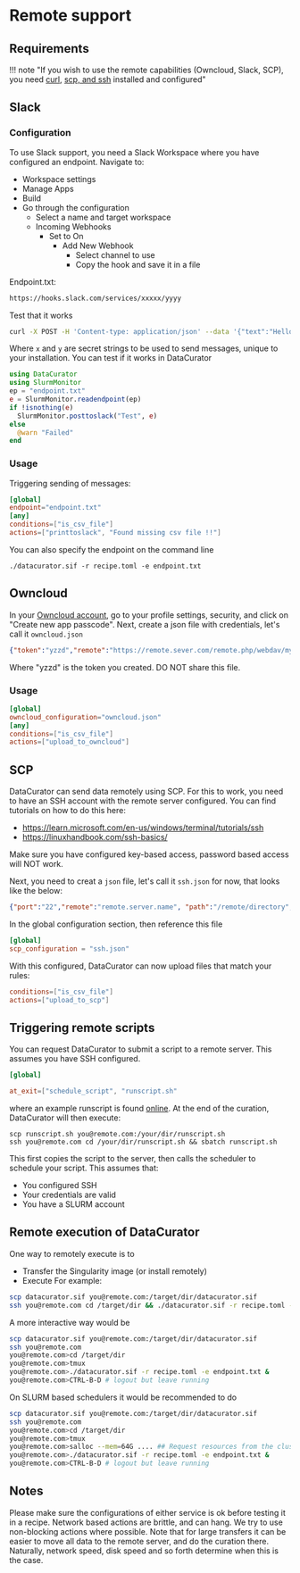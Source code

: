 # Remote support


## Requirements
!!! note "If you wish to use the remote capabilities (Owncloud, Slack, SCP), you need [curl](https://curl.se/download.html), [scp, and ssh](https://www.openssh.com/) installed and configured"

## Slack

### Configuration
To use Slack support, you need a Slack Workspace where you have configured an endpoint.
Navigate to:
- Workspace settings
- Manage Apps
- Build
- Go through the configuration
  - Select a name and target workspace
  - Incoming Webhooks
    - Set to On
      - Add New Webhook
        - Select channel to use
        - Copy the hook and save it in a file

Endpoint.txt:
```bash
https://hooks.slack.com/services/xxxxx/yyyy
```
Test that it works
```bash
curl -X POST -H 'Content-type: application/json' --data '{"text":"Hello, World!"}' https://hooks.slack.com/services/xxx/yyyyyy
```
Where `x` and `y` are secret strings to be used to send messages, unique to your installation.
You can test if it works in DataCurator
```julia
using DataCurator
using SlurmMonitor
ep = "endpoint.txt"
e = SlurmMonitor.readendpoint(ep)
if !isnothing(e)
  SlurmMonitor.posttoslack("Test", e)
else
  @warn "Failed"
end
```
### Usage
Triggering sending of messages:

```toml
[global]
endpoint="endpoint.txt"
[any]
conditions=["is_csv_file"]
actions=["printtoslack", "Found missing csv file !!"]
```
You can also specify the endpoint on the command line
```
./datacurator.sif -r recipe.toml -e endpoint.txt
```

## Owncloud
In your [Owncloud account](https://owncloud.com/), go to your profile settings, security, and click on "Create new app passcode".
Next, create a json file with credentials, let's call it `owncloud.json`
```json
{"token":"yzzd","remote":"https://remote.sever.com/remote.php/webdav/my/directory/","user":"you"}
```
Where "yzzd" is the token you created.
DO NOT share this file.

### Usage
```toml
[global]
owncloud_configuration="owncloud.json"
[any]
conditions=["is_csv_file"]
actions=["upload_to_owncloud"]
```

## SCP
DataCurator can send data remotely using SCP.
For this to work, you need to have an SSH account with the remote server configured.
You can find tutorials on how to do this here:
- https://learn.microsoft.com/en-us/windows/terminal/tutorials/ssh
- https://linuxhandbook.com/ssh-basics/

Make sure you have configured key-based access, password based access will NOT work.

Next, you need to creat a `json` file, let's call it `ssh.json` for now, that looks like the below:
```json
{"port":"22","remote":"remote.server.name", "path":"/remote/directory","user":"you"}
```
In the global configuration section, then reference this file
```toml
[global]
scp_configuration = "ssh.json"
```
With this configured, DataCurator can now upload files that match your rules:
```toml
conditions=["is_csv_file"]
actions=["upload_to_scp"]
```

## Triggering remote scripts
You can request DataCurator to submit a script to a remote server.
This assumes you have SSH configured.
```toml
[global]

at_exit=["schedule_script", "runscript.sh"
```
where an example runscript is found [online](https://github.com/bencardoen/DataCurator.jl/blob/main/scripts/example_slurm.sh).
At the end of the curation, DataCurator will then execute:
```
scp runscript.sh you@remote.com:/your/dir/runscript.sh
ssh you@remote.com cd /your/dir/runscript.sh && sbatch runscript.sh
```
This first copies the script to the server, then calls the scheduler to schedule your script.
This assumes that:
- You configured SSH
- Your credentials are valid
- You have a SLURM account


## Remote execution of DataCurator
One way to remotely execute is to
- Transfer the Singularity image (or install remotely)
- Execute
For example:
```bash
scp datacurator.sif you@remote.com:/target/dir/datacurator.sif
ssh you@remote.com cd /target/dir && ./datacurator.sif -r recipe.toml -e endpoint.txt &
```
A more interactive way would be
```bash
scp datacurator.sif you@remote.com:/target/dir/datacurator.sif
ssh you@remote.com
you@remote.com>cd /target/dir
you@remote.com>tmux
you@remote.com>./datacurator.sif -r recipe.toml -e endpoint.txt &
you@remote.com>CTRL-B-D # logout but leave running
```

On SLURM based schedulers it would be recommended to do
```bash
scp datacurator.sif you@remote.com:/target/dir/datacurator.sif
ssh you@remote.com
you@remote.com>cd /target/dir
you@remote.com>tmux
you@remote.com>salloc --mem=64G .... ## Request resources from the cluster and execute in compute node
you@remote.com>./datacurator.sif -r recipe.toml -e endpoint.txt &
you@remote.com>CTRL-B-D # logout but leave running
```

## Notes
Please make sure the configurations of either service is ok before testing it in a recipe. Network based actions are brittle, and can hang. We try to use non-blocking actions where possible.
Note that for large transfers it can be easier to move all data to the remote server, and do the curation there. Naturally, network speed, disk speed and so forth determine when this is the case.

